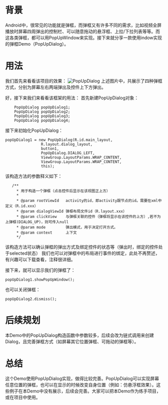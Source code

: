# 背景
Android中，很常见的功能就是弹框，而弹框又有许多不同的需求，比如视频全屏播放时屏幕四周弹出的控制栏、可以随意拖动的悬浮框、上拉/下拉列表等等。而这各类弹框，都可以用PopUpWindow来实现。接下来就分享一款使用indow实现的弹框Demo（PopUpDialog）。

# 用法
我们首先来看看该项目的效果：
![PopUpDialog](<https://img-blog.csdnimg.cn/20190828222356300.gif =270x540>)
上述图片中，共展示了四种弹框方式，分别为屏幕左右两端弹出及控件上下方弹出。

好，接下来我们来看看该框架的用法：
首先新建PopUpDialog对象：

```
    PopUpDialog popUpDialog1;
    PopUpDialog popUpDialog2;
    PopUpDialog popUpDialog3;
    PopUpDialog popUpDialog4;
```
接下来初始化PopUpDialog：

```
popUpDialog1 = new PopUpDialog(R.id.main_layout,
                R.layout.dialog_layout,
                button1,
                PopUpDialog.DIALOG_LEFT,
                ViewGroup.LayoutParams.WRAP_CONTENT,
                ViewGroup.LayoutParams.WRAP_CONTENT,
                this);
```
该构造方法的参数释义如下：

```
   /**
     * 用于构造一个弹框（点击控件后显示在该视图正上方）
     *
     * @param rootViewId   activity的id，即activity跟节点的id。需要在xml中定义（R.id.xxx）
     * @param dialogViewId 弹框布局文件id（R.layout.xxx）
     * @param clickView    与弹框关联的控件（弹框将显示在该控件的上方）,若不为上弹框(DIALOG_UP)，则可传入null
     * @param mode         弹出模式，用于决定打开方式。
     * @param context      上下文
     */
```
该构造方法可以确认弹框的弹出方式及绑定控件的状态等（弹出时，绑定的控件处于selected状态）
我们也可以对弹框中的布局进行事件的绑定，此处不再赘述，有兴趣可以下载查看，注释很详细。

接下来，就可以显示我们的弹框了：

```
popUpDialog1.showPopUpWindow();
```
也可以关闭弹框：

```
popUpDialog2.dismiss();
```
# 后续规划
本Demo中的PopUpDialog构造函数中参数较多，后续会改为链式调用来创建Dialog，且完善弹框方式（如屏幕其它位置弹框、可拖动的弹框等）。
# 总结
这个Demo使用PopUpDialog实现，做得比较完善。PopUpDialog可以实现屏幕任意位置的弹框，也可以在显示的时候改变自身位置（例如：仿悬浮框效果）。这些例子在本Demo中没有展示，后续会完善。大家可以把本Demo作为练手项目，或在项目中使用。
